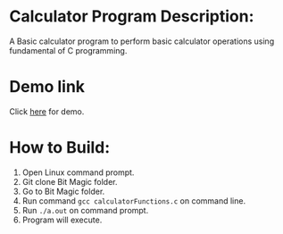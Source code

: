 # Calculator Program Description:
A Basic calculator program to perform basic calculator operations using fundamental of C programming. 

# Demo link
Click [here](https://onlinegdb.com/rJlWbjpNH) for demo.

# How to Build:
1. Open Linux command prompt.
2. Git clone Bit Magic folder.
3. Go to Bit Magic folder.
4. Run command ```gcc calculatorFunctions.c``` on command line.
5. Run ```./a.out``` on command prompt.
6. Program will execute.
